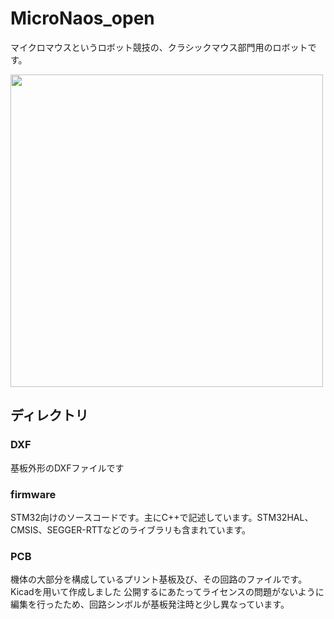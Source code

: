 # MicroNaos_open
マイクロマウスというロボット競技の、クラシックマウス部門用のロボットです。

<img src=https://user-images.githubusercontent.com/48354170/200001577-363b2204-1d9d-4d47-936f-57a51cea68ca.jpg width=500px>

## ディレクトリ
### DXF

基板外形のDXFファイルです

### firmware
STM32向けのソースコードです。主にC++で記述しています。STM32HAL、CMSIS、SEGGER-RTTなどのライブラリも含まれています。

### PCB
機体の大部分を構成しているプリント基板及び、その回路のファイルです。Kicadを用いて作成しました
公開するにあたってライセンスの問題がないように編集を行ったため、回路シンボルが基板発注時と少し異なっています。

